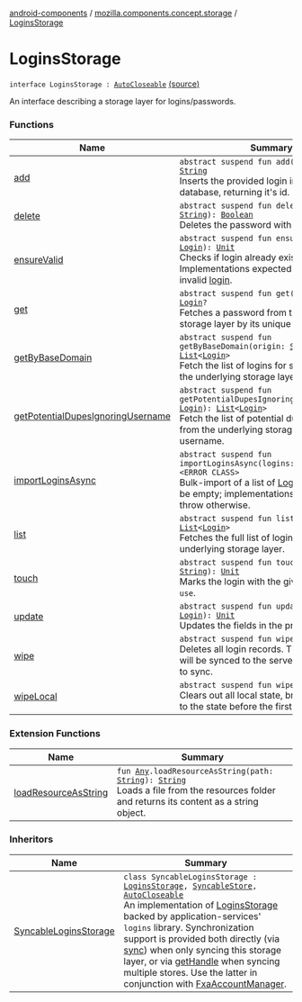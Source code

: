 [android-components](../../index.md) / [mozilla.components.concept.storage](../index.md) / [LoginsStorage](./index.md)

# LoginsStorage

`interface LoginsStorage : `[`AutoCloseable`](https://developer.android.com/reference/java/lang/AutoCloseable.html) [(source)](https://github.com/mozilla-mobile/android-components/blob/master/components/concept/storage/src/main/java/mozilla/components/concept/storage/LoginsStorage.kt#L14)

An interface describing a storage layer for logins/passwords.

### Functions

| Name | Summary |
|---|---|
| [add](add.md) | `abstract suspend fun add(login: `[`Login`](../-login/index.md)`): `[`String`](https://kotlinlang.org/api/latest/jvm/stdlib/kotlin/-string/index.html)<br>Inserts the provided login into the database, returning it's id. |
| [delete](delete.md) | `abstract suspend fun delete(id: `[`String`](https://kotlinlang.org/api/latest/jvm/stdlib/kotlin/-string/index.html)`): `[`Boolean`](https://kotlinlang.org/api/latest/jvm/stdlib/kotlin/-boolean/index.html)<br>Deletes the password with the given ID. |
| [ensureValid](ensure-valid.md) | `abstract suspend fun ensureValid(login: `[`Login`](../-login/index.md)`): `[`Unit`](https://kotlinlang.org/api/latest/jvm/stdlib/kotlin/-unit/index.html)<br>Checks if login already exists and is valid. Implementations expected to throw for invalid [login](ensure-valid.md#mozilla.components.concept.storage.LoginsStorage$ensureValid(mozilla.components.concept.storage.Login)/login). |
| [get](get.md) | `abstract suspend fun get(guid: `[`String`](https://kotlinlang.org/api/latest/jvm/stdlib/kotlin/-string/index.html)`): `[`Login`](../-login/index.md)`?`<br>Fetches a password from the underlying storage layer by its unique identifier. |
| [getByBaseDomain](get-by-base-domain.md) | `abstract suspend fun getByBaseDomain(origin: `[`String`](https://kotlinlang.org/api/latest/jvm/stdlib/kotlin/-string/index.html)`): `[`List`](https://kotlinlang.org/api/latest/jvm/stdlib/kotlin.collections/-list/index.html)`<`[`Login`](../-login/index.md)`>`<br>Fetch the list of logins for some origin from the underlying storage layer. |
| [getPotentialDupesIgnoringUsername](get-potential-dupes-ignoring-username.md) | `abstract suspend fun getPotentialDupesIgnoringUsername(login: `[`Login`](../-login/index.md)`): `[`List`](https://kotlinlang.org/api/latest/jvm/stdlib/kotlin.collections/-list/index.html)`<`[`Login`](../-login/index.md)`>`<br>Fetch the list of potential duplicate logins from the underlying storage layer, ignoring username. |
| [importLoginsAsync](import-logins-async.md) | `abstract suspend fun importLoginsAsync(logins: `[`List`](https://kotlinlang.org/api/latest/jvm/stdlib/kotlin.collections/-list/index.html)`<`[`Login`](../-login/index.md)`>): <ERROR CLASS>`<br>Bulk-import of a list of [Login](../-login/index.md). Storage must be empty; implementations expected to throw otherwise. |
| [list](list.md) | `abstract suspend fun list(): `[`List`](https://kotlinlang.org/api/latest/jvm/stdlib/kotlin.collections/-list/index.html)`<`[`Login`](../-login/index.md)`>`<br>Fetches the full list of logins from the underlying storage layer. |
| [touch](touch.md) | `abstract suspend fun touch(guid: `[`String`](https://kotlinlang.org/api/latest/jvm/stdlib/kotlin/-string/index.html)`): `[`Unit`](https://kotlinlang.org/api/latest/jvm/stdlib/kotlin/-unit/index.html)<br>Marks the login with the given [guid](touch.md#mozilla.components.concept.storage.LoginsStorage$touch(kotlin.String)/guid) as `in-use`. |
| [update](update.md) | `abstract suspend fun update(login: `[`Login`](../-login/index.md)`): `[`Unit`](https://kotlinlang.org/api/latest/jvm/stdlib/kotlin/-unit/index.html)<br>Updates the fields in the provided record. |
| [wipe](wipe.md) | `abstract suspend fun wipe(): `[`Unit`](https://kotlinlang.org/api/latest/jvm/stdlib/kotlin/-unit/index.html)<br>Deletes all login records. These deletions will be synced to the server on the next call to sync. |
| [wipeLocal](wipe-local.md) | `abstract suspend fun wipeLocal(): `[`Unit`](https://kotlinlang.org/api/latest/jvm/stdlib/kotlin/-unit/index.html)<br>Clears out all local state, bringing us back to the state before the first write (or sync). |

### Extension Functions

| Name | Summary |
|---|---|
| [loadResourceAsString](../../mozilla.components.support.test.file/kotlin.-any/load-resource-as-string.md) | `fun `[`Any`](https://kotlinlang.org/api/latest/jvm/stdlib/kotlin/-any/index.html)`.loadResourceAsString(path: `[`String`](https://kotlinlang.org/api/latest/jvm/stdlib/kotlin/-string/index.html)`): `[`String`](https://kotlinlang.org/api/latest/jvm/stdlib/kotlin/-string/index.html)<br>Loads a file from the resources folder and returns its content as a string object. |

### Inheritors

| Name | Summary |
|---|---|
| [SyncableLoginsStorage](../../mozilla.components.service.sync.logins/-syncable-logins-storage/index.md) | `class SyncableLoginsStorage : `[`LoginsStorage`](./index.md)`, `[`SyncableStore`](../../mozilla.components.concept.sync/-syncable-store/index.md)`, `[`AutoCloseable`](https://developer.android.com/reference/java/lang/AutoCloseable.html)<br>An implementation of [LoginsStorage](./index.md) backed by application-services' `logins` library. Synchronization support is provided both directly (via [sync](../../mozilla.components.service.sync.logins/-syncable-logins-storage/sync.md)) when only syncing this storage layer, or via [getHandle](../../mozilla.components.service.sync.logins/-syncable-logins-storage/get-handle.md) when syncing multiple stores. Use the latter in conjunction with [FxaAccountManager](#). |
